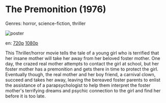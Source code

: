 # The Premonition (1976)

Genres: horror, science-fiction, thriller

![poster](http://image.tmdb.org/t/p/w500/jQcEjUaCvVnQf4usKzPG7t4KvHl.jpg)

en:
  [720p](magnet:?xt=urn:btih:F10CE8210C751A64E2C270DF9E9415AE619334AD&tr=udp://glotorrents.pw:6969/announce&tr=udp://tracker.opentrackr.org:1337/announce&tr=udp://torrent.gresille.org:80/announce&tr=udp://tracker.openbittorrent.com:80&tr=udp://tracker.coppersurfer.tk:6969&tr=udp://tracker.leechers-paradise.org:6969&tr=udp://p4p.arenabg.ch:1337&tr=udp://tracker.internetwarriors.net:1337)
  [1080p](magnet:?xt=urn:btih:778BFE75B8EC731AC771BE1C0E748E4DDD7DC8CE&tr=udp://glotorrents.pw:6969/announce&tr=udp://tracker.opentrackr.org:1337/announce&tr=udp://torrent.gresille.org:80/announce&tr=udp://tracker.openbittorrent.com:80&tr=udp://tracker.coppersurfer.tk:6969&tr=udp://tracker.leechers-paradise.org:6969&tr=udp://p4p.arenabg.ch:1337&tr=udp://tracker.internetwarriors.net:1337)
  


This Thriller/horror movie tells the tale of a young girl who is terrified that her insane mother will take her away from her beloved foster mother. One day, the crazed real mother attempts to contact the girl at school, but her foster mother has a premonition and gets there in time to protect the girl. Eventually though, the real mother and her boy friend, a carnival clown, succeed and takes her away, leaving the bereaved foster parents to enlist the assistance of a parapsychologist to help them interpret the foster mother's terrifying dreams and psychic connection to the girl and find her before it is too late.
